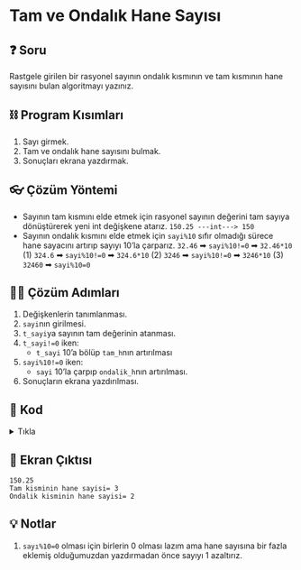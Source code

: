 # Tam ve Ondalık Hane Sayısı

## ❓ Soru
Rastgele girilen bir rasyonel sayının ondalık kısmının ve tam kısmının hane sayısını bulan algoritmayı yazınız.

## ⛓ Program Kısımları
1. Sayı girmek.
2. Tam ve ondalık hane sayısını bulmak.
3. Sonuçları ekrana yazdırmak.

   
## 👓 Çözüm Yöntemi 
- Sayının tam kısmını elde etmek için rasyonel sayının değerini tam sayıya dönüştürerek yeni int değişkene atarız. `150.25 ---int---> 150`
- Sayının ondalık kısmını elde etmek için `sayi%10` sıfır olmadığı sürece hane sayacını artırıp sayıyı 10’la çarparız.
`32.46` ➡ `sayi%10!=0` ➡ `32.46*10` (1)
`324.6` ➡ `sayi%10!=0` ➡ `324.6*10` (2)
`3246` ➡ `sayi%10!=0` ➡ `3246*10` (3)
`32460` ➡ `sayi%10=0`
  
## 👩‍🔧 Çözüm Adımları
1. Değişkenlerin tanımlanması.
2. `sayi`nın girilmesi.
3. `t_sayi`ya sayının tam değerinin atanması.
4. `t_sayi!=0` iken:
   - `t_sayi` 10’a bölüp `tam_h`nın artırılması
5. `sayi%10!=0` iken:
   - `sayi` 10’la çarpıp `ondalik_h`nın artırılması.
6. Sonuçların ekrana yazdırılması.

## 🤖 Kod
<details>
<summary>Tıkla</summary>


```java
import java.util.*;
public class HaneSayisi {
 public static void main(String arg[]) {
  Scanner input = new Scanner(System.in);
  int ondalik_h = 0, tam_h = 0, t_sayi; // 1. adım
  float sayi, sayi1;
  sayi = input.nextFloat(); // 2. adım
  sayi1 = sayi;
  t_sayi = (int) sayi; // 3. adım
  while (t_sayi != 0) { // 4. adım
   t_sayi = t_sayi / 10; // 4. adım (a)
   tam_h++; // 4. adım (a)
  }
  while (sayi % 10 != 0) // 5. adım
  {
   sayi = sayi * 10; // 5. adım (a)
   ondalik_h++; // 5. adım (a)
  }
  System.out.println("Tam kisminin hane sayisi= " + tam_h); // 6. adım
  if (sayi1 % 10 != 0)
   System.out.println("Ondalik kisminin hane sayisi= " + (ondalik_h - 1));
  else
   System.out.println("Ondalik kisminin hane sayisi= " + (ondalik_h)); // I. nota bak
  input.close();
 }
}
```
</details>


## 🎉 Ekran Çıktısı

```
150.25
Tam kisminin hane sayisi= 3
Ondalik kisminin hane sayisi= 2
```

## 💡 Notlar 
1. `sayı%10=0` olması için birlerin 0 olması lazım ama hane sayısına bir fazla eklemiş olduğumuzdan yazdırmadan önce sayıyı 1 azaltırız.